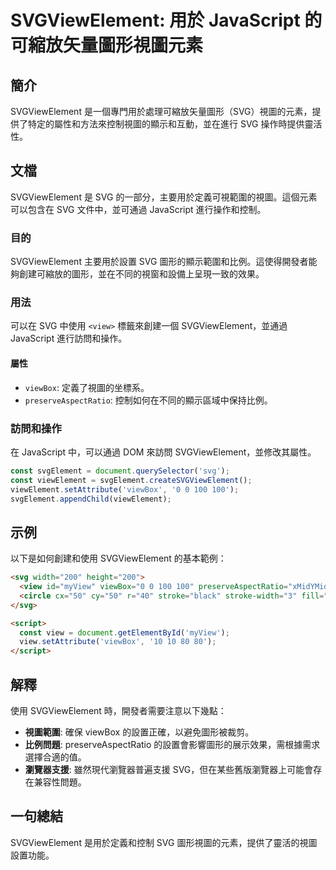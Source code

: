 <!--
Meta Description: # SVGViewElement: 用於 JavaScript 的可縮放矢量圖形視圖元素 ## 簡介 SVGViewElement 是一個專門用於處理可縮放矢量圖形（SVG）視圖的元素，提供了特定的屬性和方法來控制視圖的顯示和互動，並在進行 SVG 操作時提供靈活性。 ## 文檔 SVGViewEl...
Meta Keywords: svg, svgviewelement, javascript, view, viewbox
-->

# SVGViewElement: 用於 JavaScript 的可縮放矢量圖形視圖元素

## 簡介
SVGViewElement 是一個專門用於處理可縮放矢量圖形（SVG）視圖的元素，提供了特定的屬性和方法來控制視圖的顯示和互動，並在進行 SVG 操作時提供靈活性。

## 文檔
SVGViewElement 是 SVG 的一部分，主要用於定義可視範圍的視圖。這個元素可以包含在 SVG 文件中，並可通過 JavaScript 進行操作和控制。

### 目的
SVGViewElement 主要用於設置 SVG 圖形的顯示範圍和比例。這使得開發者能夠創建可縮放的圖形，並在不同的視窗和設備上呈現一致的效果。

### 用法
可以在 SVG 中使用 `<view>` 標籤來創建一個 SVGViewElement，並通過 JavaScript 進行訪問和操作。

#### 屬性
- `viewBox`: 定義了視圖的坐標系。
- `preserveAspectRatio`: 控制如何在不同的顯示區域中保持比例。

### 訪問和操作
在 JavaScript 中，可以通過 DOM 來訪問 SVGViewElement，並修改其屬性。

```javascript
const svgElement = document.querySelector('svg');
const viewElement = svgElement.createSVGViewElement();
viewElement.setAttribute('viewBox', '0 0 100 100');
svgElement.appendChild(viewElement);
```

## 示例
以下是如何創建和使用 SVGViewElement 的基本範例：

```html
<svg width="200" height="200">
  <view id="myView" viewBox="0 0 100 100" preserveAspectRatio="xMidYMid meet"></view>
  <circle cx="50" cy="50" r="40" stroke="black" stroke-width="3" fill="red" />
</svg>

<script>
  const view = document.getElementById('myView');
  view.setAttribute('viewBox', '10 10 80 80');
</script>
```

## 解釋
使用 SVGViewElement 時，開發者需要注意以下幾點：
- **視圖範圍**: 確保 viewBox 的設置正確，以避免圖形被裁剪。
- **比例問題**: preserveAspectRatio 的設置會影響圖形的展示效果，需根據需求選擇合適的值。
- **瀏覽器支援**: 雖然現代瀏覽器普遍支援 SVG，但在某些舊版瀏覽器上可能會存在兼容性問題。

## 一句總結
SVGViewElement 是用於定義和控制 SVG 圖形視圖的元素，提供了靈活的視圖設置功能。
